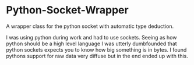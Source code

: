 # Python-Socket-Wrapper
A wrapper class for the python socket with automatic type deduction.


I was using python during work and had to use sockets. Seeing as how python should be a high level language I was utterly dumbfounded that python sockets expects you to know how big something is in bytes. I found pythons support for raw data very diffuse but in the end ended up with this.

